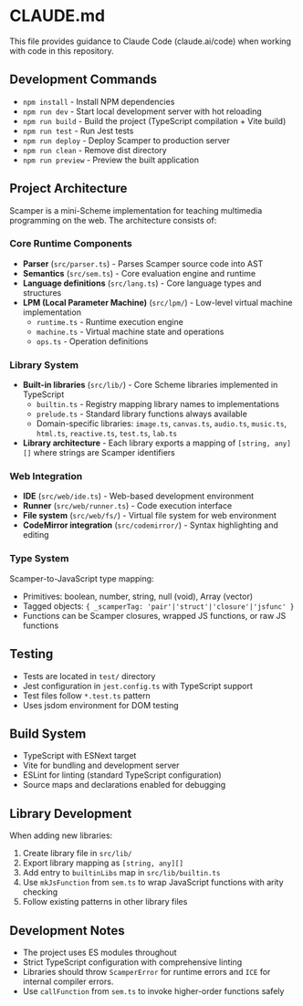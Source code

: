 # CLAUDE.md

This file provides guidance to Claude Code (claude.ai/code) when working with code in this repository.

## Development Commands
- `npm install` - Install NPM dependencies
- `npm run dev` - Start local development server with hot reloading
- `npm run build` - Build the project (TypeScript compilation + Vite build)
- `npm run test` - Run Jest tests
- `npm run deploy` - Deploy Scamper to production server
- `npm run clean` - Remove dist directory
- `npm run preview` - Preview the built application

## Project Architecture
Scamper is a mini-Scheme implementation for teaching multimedia programming on the web. The architecture consists of:

### Core Runtime Components
- **Parser** (`src/parser.ts`) - Parses Scamper source code into AST
- **Semantics** (`src/sem.ts`) - Core evaluation engine and runtime
- **Language definitions** (`src/lang.ts`) - Core language types and structures
- **LPM (Local Parameter Machine)** (`src/lpm/`) - Low-level virtual machine implementation
  - `runtime.ts` - Runtime execution engine
  - `machine.ts` - Virtual machine state and operations
  - `ops.ts` - Operation definitions

### Library System
- **Built-in libraries** (`src/lib/`) - Core Scheme libraries implemented in TypeScript
  - `builtin.ts` - Registry mapping library names to implementations
  - `prelude.ts` - Standard library functions always available
  - Domain-specific libraries: `image.ts`, `canvas.ts`, `audio.ts`, `music.ts`, `html.ts`, `reactive.ts`, `test.ts`, `lab.ts`
- **Library architecture** - Each library exports a mapping of `[string, any][]` where strings are Scamper identifiers

### Web Integration
- **IDE** (`src/web/ide.ts`) - Web-based development environment
- **Runner** (`src/web/runner.ts`) - Code execution interface
- **File system** (`src/web/fs/`) - Virtual file system for web environment
- **CodeMirror integration** (`src/codemirror/`) - Syntax highlighting and editing

### Type System
Scamper-to-JavaScript type mapping:
- Primitives: boolean, number, string, null (void), Array (vector)
- Tagged objects: `{ _scamperTag: 'pair'|'struct'|'closure'|'jsfunc' }`
- Functions can be Scamper closures, wrapped JS functions, or raw JS functions

## Testing
- Tests are located in `test/` directory
- Jest configuration in `jest.config.ts` with TypeScript support
- Test files follow `*.test.ts` pattern
- Uses jsdom environment for DOM testing

## Build System
- TypeScript with ESNext target
- Vite for bundling and development server
- ESLint for linting (standard TypeScript configuration)
- Source maps and declarations enabled for debugging

## Library Development
When adding new libraries:
1. Create library file in `src/lib/`
2. Export library mapping as `[string, any][]`
3. Add entry to `builtinLibs` map in `src/lib/builtin.ts`
4. Use `mkJsFunction` from `sem.ts` to wrap JavaScript functions with arity checking
5. Follow existing patterns in other library files

## Development Notes
- The project uses ES modules throughout
- Strict TypeScript configuration with comprehensive linting
- Libraries should throw `ScamperError` for runtime errors and `ICE` for internal compiler errors.
- Use `callFunction` from `sem.ts` to invoke higher-order functions safely